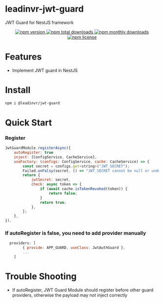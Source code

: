 # leadinvr-jwt-guard

JWT Guard for NestJS framework

<p align="center">
  <a href="https://www.npmjs.com/package/@leadinvr/jwt-guard">
    <img src="https://img.shields.io/npm/v/@leadinvr/jwt-guard.svg?style=for-the-badge" alt="npm version" />
  </a>
  <a href="https://www.npmjs.com/package/@leadinvr/jwt-guard">
    <img src="https://img.shields.io/npm/dt/@leadinvr/jwt-guard.svg?style=for-the-badge" alt="npm total downloads" />
  </a>
  <a href="https://www.npmjs.com/package/@leadinvr/jwt-guard">
    <img src="https://img.shields.io/npm/dm/@leadinvr/jwt-guard.svg?style=for-the-badge" alt="npm monthly downloads" />
  </a>
  <a href="https://www.npmjs.com/package/@leadinvr/jwt-guard">
    <img src="https://img.shields.io/npm/l/@leadinvr/jwt-guard.svg?style=for-the-badge" alt="npm license" />
  </a>
</p>

# Features

-   Implement JWT guard in NestJS

# Install

```bash
npm i @leadinvr/jwt-guard
```

# Quick Start

### Register

```js
JwtGuardModule.registerAsync({
    autoRegister: true
    inject: [ConfigService, CacheService],
    useFactory: (configs: ConfigService, cache: CacheService) => {
        const secret = configs.get<string>("JWT_SECRET");
        Failed.onFalsy(secret, () => "JWT_SECRET cannot be null or undefined");
        return {
            jwtSecret: secret,
            check: async token => {
                if (await cache.isTokenRevoked(token)) {
                    return false;
                }
                return true;
            },
        };
    },
}),
```

### If autoRegister is false, you need to add provider manually

```js
  providers: [
        { provide: APP_GUARD, useClass: JwtAuthGuard },
        ...
    ]
```

# Trouble Shooting

-   If autoRegister, JWT Guard Module should register before other guard providers, otherwise the payload may not inject correctly
